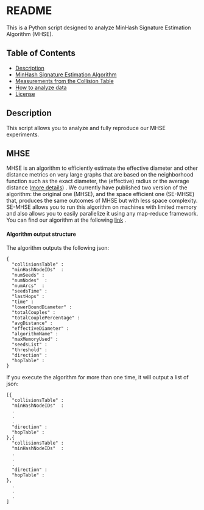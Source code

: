 # README

This is a Python script designed to analyze MinHash Signature Estimation Algorithm (MHSE).

## Table of Contents

- [Description](#Description)
- [MinHash Signature Estimation Algorithm](#MHSE)
- [Measurements from the Collision Table](#From-Collision-Table-to-Measurements)
- [How to analyze data](#Analysis)
- [License](#License)

## Description

This script allows you to analyze and fully reproduce our MHSE experiments.

## MHSE

MHSE is an algorithm to efficiently estimate the effective diameter and other distance metrics on very large graphs that are based on the neighborhood function such as the exact diameter, the (effective) radius or the average distance ([more details](https://www.semanticscholar.org/paper/Estimation-of-distance-based-metrics-for-very-large-Amati-Angelini/ca07e5fa517fc7567406ebc683dad35aa43758d4)) .
We currently have published two version of the algorithm: the original one (MHSE), and the space efficient one (SE-MHSE) that, produces the same outcomes of MHSE but with less space complexity.
SE-MHSE allows you to run this algorithm on machines with limited memory and also allows you to easily parallelize it using any map-reduce framework.
You can find our algorithm at the following [link](https://github.com/BigDataLaboratory/MHSE) . 

#### Algorithm output structure

The algorithm outputs the following json:
```text
{
  "collisionsTable" :
  "minHashNodeIDs"  :
  "numSeeds" :
  "numNodes"  :
  "numArcs"  :
  "seedsTime" :  
  "lastHops" :
  "time" :
  "lowerBoundDiameter" :  
  "totalCouples" :
  "totalCouplePercentage" : 
  "avgDistance" : 
  "effectiveDiameter" : 
  "algorithmName" : 
  "maxMemoryUsed" : 
  "seedsList" : 
  "threshold" : 
  "direction" : 
  "hopTable" : 
}
```
If you execute the algorithm for more than one time, it will output a list of json:
```text
[{
  "collisionsTable" :
  "minHashNodeIDs"  :
  .
  . 
  .
  "direction" : 
  "hopTable" : 
},{
  "collisionsTable" :
  "minHashNodeIDs"  :
  .
  . 
  .
  "direction" : 
  "hopTable" : 
},
  .
  . 
  .
]
```
